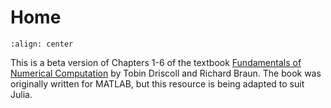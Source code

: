 # Home

```{image} coverart.jpg
:align: center
```

This is a beta version of Chapters 1-6 of the textbook [Fundamentals of Numerical Computation](https://tobydriscoll.net/fnc) by Tobin Driscoll and Richard Braun. The book was originally written for MATLAB, but this resource is being adapted to suit Julia.
